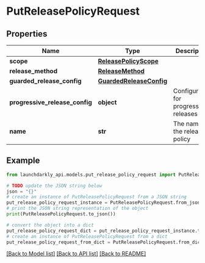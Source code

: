 # PutReleasePolicyRequest


## Properties

Name | Type | Description | Notes
------------ | ------------- | ------------- | -------------
**scope** | [**ReleasePolicyScope**](ReleasePolicyScope.md) |  | [optional] 
**release_method** | [**ReleaseMethod**](ReleaseMethod.md) |  | 
**guarded_release_config** | [**GuardedReleaseConfig**](GuardedReleaseConfig.md) |  | [optional] 
**progressive_release_config** | **object** | Configuration for progressive releases | [optional] 
**name** | **str** | The name of the release policy | 

## Example

```python
from launchdarkly_api.models.put_release_policy_request import PutReleasePolicyRequest

# TODO update the JSON string below
json = "{}"
# create an instance of PutReleasePolicyRequest from a JSON string
put_release_policy_request_instance = PutReleasePolicyRequest.from_json(json)
# print the JSON string representation of the object
print(PutReleasePolicyRequest.to_json())

# convert the object into a dict
put_release_policy_request_dict = put_release_policy_request_instance.to_dict()
# create an instance of PutReleasePolicyRequest from a dict
put_release_policy_request_from_dict = PutReleasePolicyRequest.from_dict(put_release_policy_request_dict)
```
[[Back to Model list]](../README.md#documentation-for-models) [[Back to API list]](../README.md#documentation-for-api-endpoints) [[Back to README]](../README.md)


